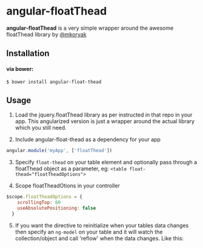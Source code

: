 angular-floatThead 
=============

**angular-floatThead** is a very simple wrapper around the awesome floatThead library by [@mkoryak](https://github.com/mkoryak/floatThead/)


## Installation

#### via bower:
```
$ bower install angular-float-thead
```

## Usage

1. Load the jquery.floatThead library as per instructed in that repo in your app. This angularized version is just a wrapper around the actual library which you still need.

2. Include angular-float-thead as a dependency for your app

  ```js
  angular.module('myApp', ['floatThead'])
  ```
  
3. Specify ```float-thead``` on your table element and optionally pass through a floatThead object as a parameter, eg: ```<table float-thead="floatTheadOptions">```

4. Scope floatTheadOtions in your controller
 
  ```js
  $scope.floatTheadOptions = {
      scrollingTop: 60
      useAbsolutePositioning: false
    }
  ```    

5. If you want the directive to reinitialize when your tables data changes then specify an ```ng-model``` on your table and it will watch the collection/object and call 'reflow' when the data changes.
  Like this:
  ```<table float-thead="floatTheadOptions" ng-model="theControllerWhereYouPlacedYourfloatTheadOptionsScopeinStep4">
